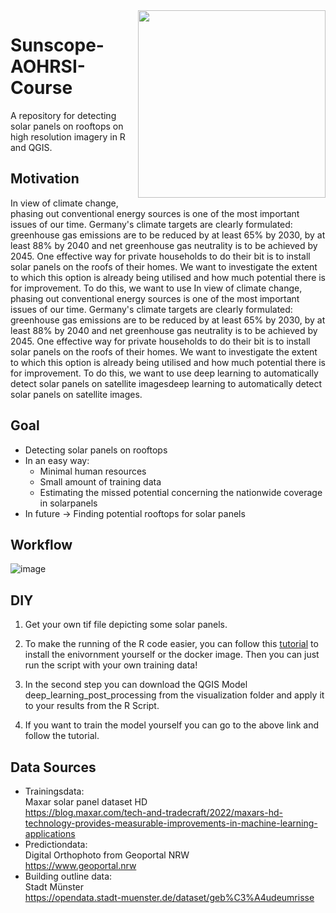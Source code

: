 <img src="https://github.com/user-attachments/assets/94a0aa81-9109-4294-8d94-6d7f8c421dd8" width="300" align="right">

# Sunscope-AOHRSI-Course

A repository for detecting solar panels on rooftops on high resolution imagery in R and QGIS.

## Motivation
In view of climate change, phasing out conventional energy sources is one of the most important issues of our time. Germany's climate targets are clearly formulated: greenhouse gas emissions are to be reduced by at least 65% by 2030, by at least 88% by 2040 and net greenhouse gas neutrality is to be achieved by 2045. One effective way for private households to do their bit is to install solar panels on the roofs of their homes. We want to investigate the extent to which this option is already being utilised and how much potential there is for improvement. To do this, we want to use In view of climate change, phasing out conventional energy sources is one of the most important issues of our time. Germany's climate targets are clearly formulated: greenhouse gas emissions are to be reduced by at least 65% by 2030, by at least 88% by 2040 and net greenhouse gas neutrality is to be achieved by 2045. One effective way for private households to do their bit is to install solar panels on the roofs of their homes. We want to investigate the extent to which this option is already being utilised and how much potential there is for improvement. To do this, we want to use deep learning to automatically detect solar panels on satellite imagesdeep learning to automatically detect solar panels on satellite images.

## Goal
* Detecting solar panels on rooftops
* In an easy way:
  * Minimal human resources
  * Small amount of training data
  * Estimating the missed potential concerning the nationwide coverage in solarpanels
* In future -> Finding potential rooftops for solar panels

## Workflow

![image](https://github.com/user-attachments/assets/7571980f-13cd-4470-bece-e1396a60a2af)

## DIY

1. Get your own tif file depicting some solar panels.

2. To make the running of the R code easier, you can follow this [tutorial](https://github.com/DaChro/ogh_summer_school_2020) to install the enivornment yourself or the docker image. Then you can just run the script with your own training data!

3. In the second step you can download the QGIS Model deep_learning_post_processing from the visualization folder and apply it to your results from the R Script.

4. If you want to train the model yourself you can go to the above link and follow the tutorial.

## Data Sources
- Trainingsdata:  
  Maxar solar panel dataset HD  
  https://blog.maxar.com/tech-and-tradecraft/2022/maxars-hd-technology-provides-measurable-improvements-in-machine-learning-applications
- Predictiondata:  
  Digital Orthophoto from Geoportal NRW  
  https://www.geoportal.nrw
- Building outline data:  
  Stadt Münster  
  https://opendata.stadt-muenster.de/dataset/geb%C3%A4udeumrisse
